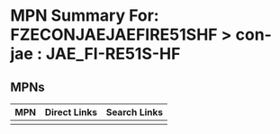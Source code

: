 



# MPN Summary For: FZECONJAEJAEFIRE51SHF > con-jae : JAE_FI-RE51S-HF

## MPNs
  

|MPN|Direct Links|Search Links|
| :--- | :--- | :--- |
||||
